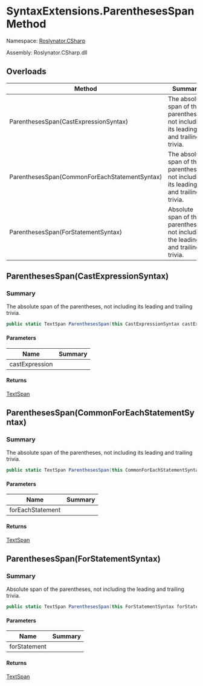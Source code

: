 # SyntaxExtensions\.ParenthesesSpan Method

Namespace: [Roslynator.CSharp](../../README.md)

Assembly: Roslynator\.CSharp\.dll

## Overloads

| Method | Summary |
| ------ | ------- |
| ParenthesesSpan\(CastExpressionSyntax\) | The absolute span of the parentheses, not including its leading and trailing trivia\. |
| ParenthesesSpan\(CommonForEachStatementSyntax\) | The absolute span of the parentheses, not including its leading and trailing trivia\. |
| ParenthesesSpan\(ForStatementSyntax\) | Absolute span of the parentheses, not including the leading and trailing trivia\. |

## ParenthesesSpan\(CastExpressionSyntax\)

### Summary

The absolute span of the parentheses, not including its leading and trailing trivia\.

```csharp
public static TextSpan ParenthesesSpan(this CastExpressionSyntax castExpression)
```

#### Parameters

| Name | Summary |
| ---- | ------- |
| castExpression | |

#### Returns

[TextSpan](https://docs.microsoft.com/en-us/dotnet/api/microsoft.codeanalysis.text.textspan)


## ParenthesesSpan\(CommonForEachStatementSyntax\)

### Summary

The absolute span of the parentheses, not including its leading and trailing trivia\.

```csharp
public static TextSpan ParenthesesSpan(this CommonForEachStatementSyntax forEachStatement)
```

#### Parameters

| Name | Summary |
| ---- | ------- |
| forEachStatement | |

#### Returns

[TextSpan](https://docs.microsoft.com/en-us/dotnet/api/microsoft.codeanalysis.text.textspan)


## ParenthesesSpan\(ForStatementSyntax\)

### Summary

Absolute span of the parentheses, not including the leading and trailing trivia\.

```csharp
public static TextSpan ParenthesesSpan(this ForStatementSyntax forStatement)
```

#### Parameters

| Name | Summary |
| ---- | ------- |
| forStatement | |

#### Returns

[TextSpan](https://docs.microsoft.com/en-us/dotnet/api/microsoft.codeanalysis.text.textspan)


